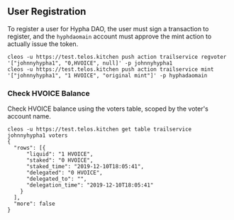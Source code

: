 

## User Registration

To register a user for Hypha DAO, the user must sign a transaction to register, and the ```hyphdaomain``` account must approve the mint action to actually issue the token.

```
cleos -u https://test.telos.kitchen push action trailservice regvoter '["johnnyhypha1", "0,HVOICE", null]' -p johnnyhypha1
cleos -u https://test.telos.kitchen push action trailservice mint '["johnnyhypha1", "1 HVOICE", "original mint"]' -p hyphadaomain
```

### Check HVOICE Balance
Check HVOICE balance using the voters table, scoped by the voter's account name.
```
cleos -u https://test.telos.kitchen get table trailservice johnnyhypha1 voters
{
  "rows": [{
      "liquid": "1 HVOICE",
      "staked": "0 HVOICE",
      "staked_time": "2019-12-10T18:05:41",
      "delegated": "0 HVOICE",
      "delegated_to": "",
      "delegation_time": "2019-12-10T18:05:41"
    }
  ],
  "more": false
}
```
